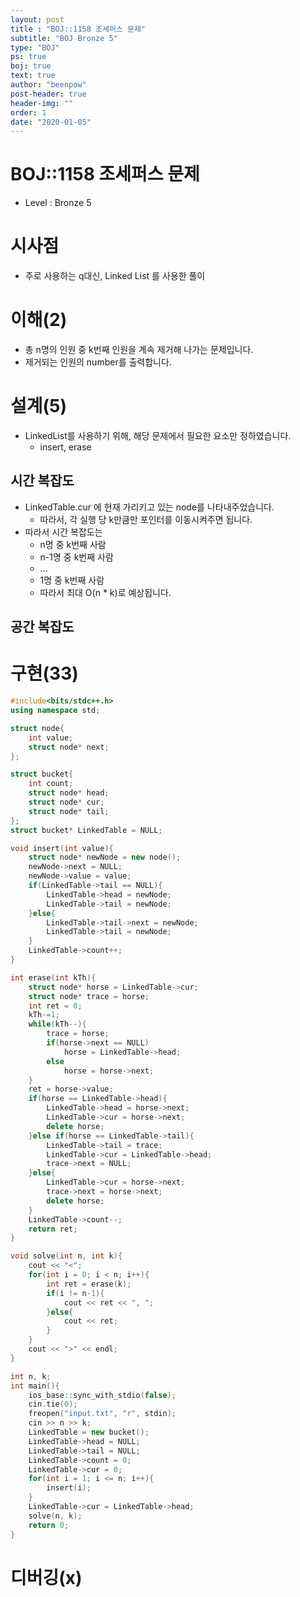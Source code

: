 ```yaml
---
layout: post
title : "BOJ::1158 조세퍼스 문제"
subtitle: "BOJ Bronze 5"
type: "BOJ"
ps: true
boj: true
text: true
author: "beenpow"
post-header: true
header-img: ""
order: 1
date: "2020-01-05"
---
```


# BOJ::1158 조세퍼스 문제
[BOJ]:<https://www.acmicpc.net/problem/1158>
- Level : Bronze 5

# 시사점

- 주로 사용하는 q대신, Linked List 를 사용한 풀이

# 이해(2)

- 총 n명의 인원 중 k번째 인원을 계속 제거해 나가는 문제입니다.
- 제거되는 인원의 number를 출력합니다.

# 설계(5)

- LinkedList를 사용하기 위해, 해당 문제에서 필요한 요소만 정하였습니다.
  - insert, erase

## 시간 복잡도

- LinkedTable.cur 에 현재 가리키고 있는 node를 나타내주었습니다.
  - 따라서, 각 실행 당 k만큼만 포인터를 이동시켜주면 됩니다.
- 따라서 시간 복잡도는 
  - n명 중 k번째 사람
  - n-1명 중 k번째 사람
  - ...
  - 1명 중 k번째 사람
  - 따라서 최대 O(n * k)로 예상됩니다.

## 공간 복잡도

# 구현(33)

```cpp
#include<bits/stdc++.h>
using namespace std;

struct node{
    int value;
    struct node* next;
};

struct bucket{
    int count;
    struct node* head;
    struct node* cur;
    struct node* tail;
};
struct bucket* LinkedTable = NULL;

void insert(int value){
    struct node* newNode = new node();
    newNode->next = NULL;
    newNode->value = value;
    if(LinkedTable->tail == NULL){
        LinkedTable->head = newNode;
        LinkedTable->tail = newNode;
    }else{
        LinkedTable->tail->next = newNode;
        LinkedTable->tail = newNode;
    }
    LinkedTable->count++;
}

int erase(int kTh){
    struct node* horse = LinkedTable->cur;
    struct node* trace = horse;
    int ret = 0;
    kTh-=1;
    while(kTh--){
        trace = horse;
        if(horse->next == NULL)
            horse = LinkedTable->head;
        else
            horse = horse->next;
    }
    ret = horse->value;
    if(horse == LinkedTable->head){
        LinkedTable->head = horse->next;
        LinkedTable->cur = horse->next;
        delete horse;
    }else if(horse == LinkedTable->tail){
        LinkedTable->tail = trace;
        LinkedTable->cur = LinkedTable->head;
        trace->next = NULL;
    }else{
        LinkedTable->cur = horse->next;
        trace->next = horse->next;
        delete horse;
    }
    LinkedTable->count--;
    return ret;
}

void solve(int n, int k){
    cout << "<";
    for(int i = 0; i < n; i++){
        int ret = erase(k);
        if(i != n-1){
            cout << ret << ", ";
        }else{
            cout << ret;
        }
    }
    cout << ">" << endl;
}

int n, k;
int main(){
    ios_base::sync_with_stdio(false);
    cin.tie(0);
    freopen("input.txt", "r", stdin);
    cin >> n >> k;
    LinkedTable = new bucket();
    LinkedTable->head = NULL;
    LinkedTable->tail = NULL;
    LinkedTable->count = 0;
    LinkedTable->cur = 0;
    for(int i = 1; i <= n; i++){
        insert(i);
    }
    LinkedTable->cur = LinkedTable->head;
    solve(n, k);
    return 0;
}

```

# 디버깅(x)

